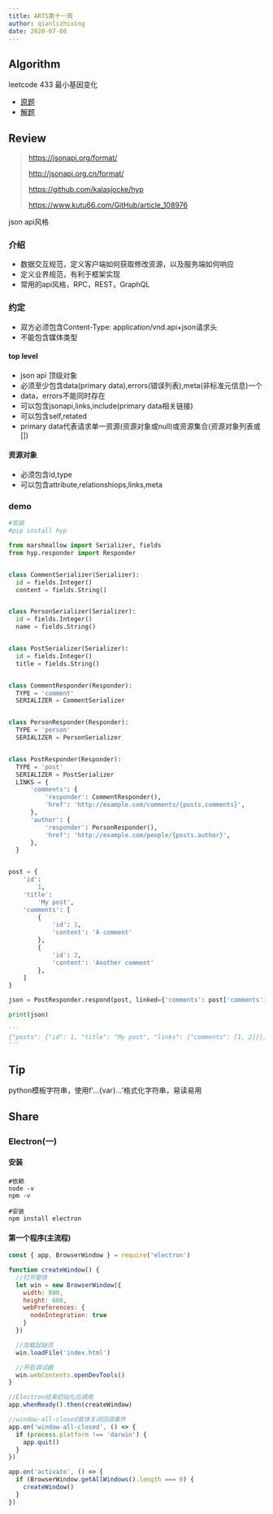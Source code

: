 ```yaml
---
title: ARTS第十一周
author: qianlizhixing
date: 2020-07-06
---
```


## Algorithm

leetcode 433 最小基因变化

- [原题](https://leetcode-cn.com/problems/minimum-genetic-mutation/)
- [解题](https://github.com/qianlizhixing12/leetcode/blob/master/python/433.py)

## Review

> https://jsonapi.org/format/
>
> http://jsonapi.org.cn/format/
>
> https://github.com/kalasjocke/hyp
>
> https://www.kutu66.com/GitHub/article_108976

json api风格

### 介绍

- 数据交互规范，定义客户端如何获取修改资源，以及服务端如何响应
- 定义业界规范，有利于框架实现
- 常用的api风格，RPC，REST，GraphQL

### 约定

- 双方必须包含Content-Type: application/vnd.api+json请求头
- 不能包含媒体类型

#### top level

- json api 顶级对象
- 必须至少包含data(primary data),errors(错误列表),meta(非标准元信息)一个
- data，errors不能同时存在
- 可以包含jsonapi,links,include(primary data相关链接)
- 可以包含self,retated
- primary data代表请求单一资源(资源对象或null)或资源集合(资源对象列表或[])

#### 资源对象

- 必须包含id,type
- 可以包含attribute,relationshiops,links,meta

### demo

```python
#安装
#pip install hyp

from marshmallow import Serializer, fields
from hyp.responder import Responder


class CommentSerializer(Serializer):
  id = fields.Integer()
  content = fields.String()


class PersonSerializer(Serializer):
  id = fields.Integer()
  name = fields.String()


class PostSerializer(Serializer):
  id = fields.Integer()
  title = fields.String()


class CommentResponder(Responder):
  TYPE = 'comment'
  SERIALIZER = CommentSerializer


class PersonResponder(Responder):
  TYPE = 'person'
  SERIALIZER = PersonSerializer


class PostResponder(Responder):
  TYPE = 'post'
  SERIALIZER = PostSerializer
  LINKS = {
      'comments': {
          'responder': CommentResponder(),
          'href': 'http://example.com/comments/{posts.comments}',
      },
      'author': {
          'responder': PersonResponder(),
          'href': 'http://example.com/people/{posts.author}',
      },
  }


post = {
    'id':
        1,
    'title':
        'My post',
    'comments': [
        {
            'id': 1,
            'content': 'A comment'
        },
        {
            'id': 2,
            'content': 'Another comment'
        },
    ]
}

json = PostResponder.respond(post, linked={'comments': post['comments']})

print(json)

'''
{"posts": {"id": 1, "title": "My post", "links": {"comments": [1, 2]}}, "linked": {"comments": [{"content": "A comment", "id": 1}, {"content": "Another comment", "id": 2}]}, "links": {"posts.comments": {"href": "http://example.com/comments/{posts.comments}", "type": "comments"}}}
'''
```

## Tip

python模板字符串，使用f'...{var}...'格式化字符串，易读易用

## Share

### Electron(一)

#### 安装

```shell
#依赖
node -v
npm -v

#安装
npm install electron
```

#### 第一个程序(主流程)

```javascript
const { app, BrowserWindow } = require('electron')

function createWindow() {
  //打开窗体
  let win = new BrowserWindow({
    width: 800,
    height: 600,
    webPreferences: {
      nodeIntegration: true
    }
  })

  //加载起始页
  win.loadFile('index.html')

  //开启调试器
  win.webContents.openDevTools()
}

//Electron结束初始化后调用
app.whenReady().then(createWindow)

//window-all-closed窗体关闭回调事件
app.on('window-all-closed', () => {
  if (process.platform !== 'darwin') {
    app.quit()
  }
})

app.on('activate', () => {
  if (BrowserWindow.getAllWindows().length === 0) {
    createWindow()
  }
})
```

